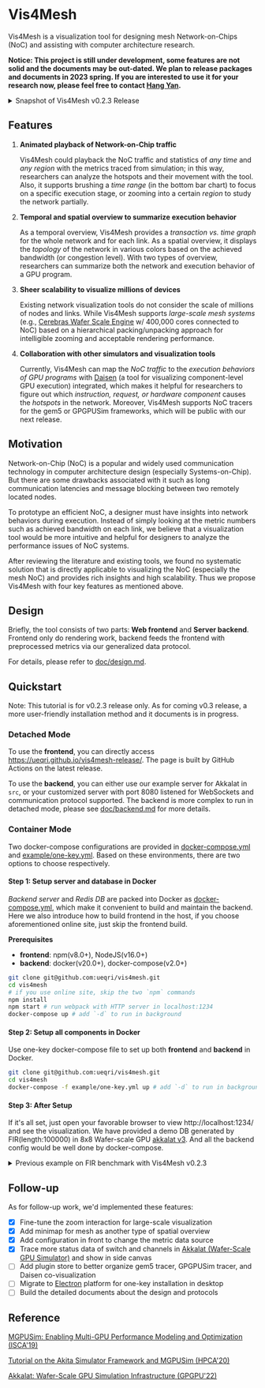# Vis4Mesh

Vis4Mesh is a visualization tool for designing mesh Network-on-Chips (NoC) and assisting with computer architecture research.

**Notice: This project is still under development, some features are not solid and the documents may be out-dated. We plan to release packages and documents in 2023 spring. If you are interested to use it for your research now, please feel free to contact [Hang Yan](mailto:iyanhang@gmail.com).**

<details><summary>Snapshot of Vis4Mesh v0.2.3 Release</summary><img alt="vis4mesh-v2" src="https://github.com/ueqri/vis4mesh/blob/main/doc/v0.2.3.png?raw=true"></details>

## Features

1. **Animated playback of Network-on-Chip traffic**

   Vis4Mesh could playback the NoC traffic and statistics of *any time* and *any region* with the metrics traced from simulation; in this way, researchers can analyze the hotspots and their movement with the tool. Also, it supports brushing a *time range* (in the bottom bar chart) to focus on a specific execution stage, or zooming into a certain *region* to study the network partially.

2. **Temporal and spatial overview to summarize execution behavior**

   As a temporal overview, Vis4Mesh provides a *transaction vs. time graph* for the whole network and for each link. As a spatial overview, it displays the *topology* of the network in various colors based on the achieved bandwidth (or congestion level). With two types of overview, researchers can summarize both the network and execution behavior of a GPU program.

3. **Sheer scalability to visualize millions of devices**

   Existing network visualization tools do not consider the scale of millions of nodes and links. While Vis4Mesh supports *large-scale mesh systems* (e.g., [Cerebras Wafer Scale Engine](https://cerebras.net/blog/cerebras-wafer-scale-engine-why-we-need-big-chips-for-deep-learning/) w/ 400,000 cores connected to NoC) based on a hierarchical packing/unpacking approach for intelligible zooming and acceptable rendering performance.

4. **Collaboration with other simulators and visualization tools**

   Currently, Vis4Mesh can map the *NoC traffic* to the *execution behaviors of GPU programs* with [Daisen](https://osf.io/73ry8/) (a tool for visualizing component-level GPU execution) integrated, which makes it helpful for researchers to figure out which *instruction, request, or hardware component* causes the *hotspots* in the network. Moreover, Vis4Mesh supports NoC tracers for the gem5 or GPGPUSim frameworks, which will be public with our next release.

## Motivation

Network-on-Chip (NoC) is a popular and widely used communication technology in computer architecture design (especially Systems-on-Chip). But there are some drawbacks associated with it such as long communication latencies and message blocking between two remotely located nodes.

To prototype an efficient NoC, a designer must have insights into network behaviors during execution. Instead of simply looking at the metric numbers such as achieved bandwidth on each link, we believe that a visualization tool would be more intuitive and helpful for designers to analyze the performance issues of NoC systems.

After reviewing the literature and existing tools, we found no systematic solution that is directly applicable to visualizing the NoC (especially the mesh NoC) and provides rich insights and high scalability. Thus we propose Vis4Mesh with four key features as mentioned above.

## Design

Briefly, the tool consists of two parts: **Web frontend** and **Server backend**. Frontend only do rendering work, backend feeds the frontend with preprocessed metrics via our generalized data protocol.

For details, please refer to [doc/design.md](doc/design.md).

## Quickstart

Note: This tutorial is for v0.2.3 release only. As for coming v0.3 release, a more user-friendly installation method and it documents is in progress.

### Detached Mode

To use the **frontend**, you can directly access https://ueqri.github.io/vis4mesh-release/. The page is built by GitHub Actions on the latest release.

To use the **backend**, you can either use our example server for Akkalat in `src`, or your customized server with port 8080 listened for WebSockets and communication protocol supported. The backend is more complex to run in detached mode, please see [doc/backend.md](doc/design.md) for more details.

### Container Mode

Two docker-compose configurations are provided in [docker-compose.yml](https://github.com/ueqri/vis4mesh/blob/main/docker-compose.yml) and [example/one-key.yml](https://github.com/ueqri/vis4mesh/blob/main/example/one-key.yml). Based on these environments, there are two options to choose respectively.

#### Step 1: Setup server and database in Docker

_Backend server_ and _Redis DB_ are packed into Docker as [docker-compose.yml](https://github.com/ueqri/vis4mesh/blob/main/docker-compose.yml), which make it convenient to build and maintain the backend. Here we also introduce how to build frontend in the host, if you choose aforementioned online site, just skip the frontend build.

**Prerequisites**

- **frontend**: npm(v8.0+), NodeJS(v16.0+)
- **backend**: docker(v20.0+), docker-compose(v2.0+)

```bash
git clone git@github.com:ueqri/vis4mesh.git
cd vis4mesh
# if you use online site, skip the two `npm` commands
npm install
npm start # run webpack with HTTP server in localhost:1234
docker-compose up # add `-d` to run in background
```

#### Step 2: Setup all components in Docker

Use one-key docker-compose file to set up both **frontend** and **backend** in Docker.

```bash
git clone git@github.com:ueqri/vis4mesh.git
cd vis4mesh
docker-compose -f example/one-key.yml up # add `-d` to run in background
```

#### Step 3: After Setup

If it's all set, just open your favorable browser to view http://localhost:1234/ and see the visualization. We have provided a demo DB generated by FIR(length:100000) in 8x8 Wafer-scale GPU [akkalat v3](https://github.com/ueqri/akkalat/tree/v3). And all the backend config would be well done by docker-compose.

<details><summary>Previous example on FIR benchmark with Vis4Mesh v0.2.3</summary><img alt="vis4mesh-v2-demo" src="https://github.com/ueqri/vis4mesh/blob/main/doc/v0.2.3.png?raw=true"></details>

## Follow-up

As for follow-up work, we'd implemented these features:

- [x] Fine-tune the zoom interaction for large-scale visualization
- [x] Add minimap for mesh as another type of spatial overview
- [x] Add configuration in front to change the metric data source
- [x] Trace more status data of switch and channels in [Akkalat (Wafer-Scale GPU Simulator)](https://github.com/ueqri/akkalat) and show in side canvas
- [ ] Add plugin store to better organize gem5 tracer, GPGPUSim tracer, and Daisen co-visualization
- [ ] Migrate to [Electron](https://www.electronjs.org/) platform for one-key installation in desktop
- [ ] Build the detailed documents about the design and protocols

## Reference

[MGPUSim: Enabling Multi-GPU Performance Modeling and Optimization (ISCA'19)](https://gitlab.com/akita/mgpusim)

[Tutorial on the Akita Simulator Framework and MGPUSim (HPCA'20)](https://syifan.github.io/akita_hpca2020_tutorial.html)

[Akkalat: Wafer-Scale GPU Simulation Infrastructure (GPGPU'22)](https://github.com/ueqri/akkalat)
